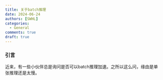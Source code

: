 ```yaml
---
title: 关于batch推理
date: 2024-06-24
authors: [SWHL]
categories:
  - General
comments: true
draft: true
---
```



<!-- more -->


### 引言
近来，有一些小伙伴总是询问是否可以batch推理加速。之所以这么问，缘由是单张推理还是太慢。

